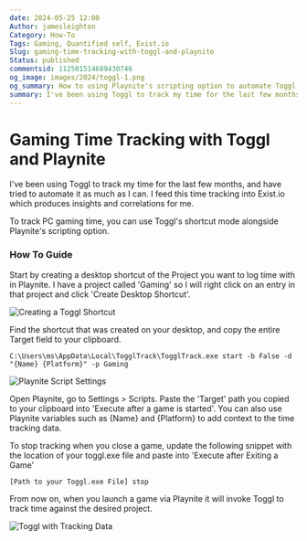 ```yaml
---
date: 2024-05-25 12:00
Author: jamesleighton
Category: How-To
Tags: Gaming, Quantified self, Exist.io
Slug: gaming-time-tracking-with-toggl-and-playnite
Status: published
commentsid: 112501514689430746
og_image: images/2024/toggl-1.png
og_summary: How to using Playnite's scripting option to automate Toggl time tracking
summary: I've been using Toggl to track my time for the last few months, and have tried to automate it as much as I can. I feed this time tracking into Exist.io which produces insights and correlations for me.
---
```


# Gaming Time Tracking with Toggl and Playnite

I've been using Toggl to track my time for the last few months, and have tried to automate it as much as I can. I feed this time tracking into Exist.io which produces insights and correlations for me.

To track PC gaming time, you can use Toggl's shortcut mode alongside Playnite's scripting option.

### How To Guide

Start by creating a desktop shortcut of the Project you want to log time with in Playnite. I have a project called 'Gaming' so I will right click on an entry in that project and click 'Create Desktop Shortcut'. 

![Creating a Toggl Shortcut](https://cdn.some.pics/semaj/665494f88ea4d.png)


Find the shortcut that was created on your desktop, and copy the entire Target field to your clipboard. 

```
C:\Users\ms\AppData\Local\TogglTrack\TogglTrack.exe start -b False -d "{Name} {Platform}" -p Gaming
```

![Playnite Script Settings](https://cdn.some.pics/semaj/6654951aefb41.png)

Open Playnite, go to Settings > Scripts. Paste the 'Target' path you copied to your clipboard into 'Execute after a game is started'. You can also use Playnite variables such as {Name} and {Platform} to add context to the time tracking data.

To stop tracking when you close a game, update the following snippet with the location of your toggl.exe file and paste into 'Execute after Exiting a Game'

```
[Path to your Toggl.exe File] stop
```



From now on, when you launch a game via Playnite it will invoke Toggl to track time against the desired project.

![Toggl with Tracking Data](https://cdn.some.pics/semaj/6654953374a6c.png)